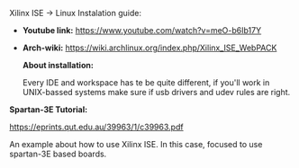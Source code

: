 Xilinx ISE -> Linux Instalation guide:

* **Youtube link:** https://www.youtube.com/watch?v=meO-b6Ib17Y
* **Arch-wiki:**    https://wiki.archlinux.org/index.php/Xilinx_ISE_WebPACK
  
  **About installation:**
    
    Every IDE and workspace has te be quite different, if you'll work in UNIX-bassed systems
    make sure if usb drivers and udev rules are right.


**Spartan-3E Tutorial:**

https://eprints.qut.edu.au/39963/1/c39963.pdf

  An example about how to use Xilinx ISE.
  In this case, focused to use spartan-3E based boards.

